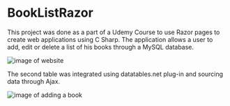 # BookListRazor

This project was done as a part of a Udemy Course to use Razor pages to create web applications using C Sharp. The application allows a user to add, edit or delete a list of his books through a MySQL database. 



![image of website](https://user-images.githubusercontent.com/57597689/94357230-92169980-00b4-11eb-8e1c-1e9f5144c6a1.png)



The second table was integrated using datatables.net plug-in and sourcing data through Ajax. 



![image of adding a book](https://user-images.githubusercontent.com/57597689/94357365-1a496e80-00b6-11eb-942b-9fbbeed9d50c.png)

